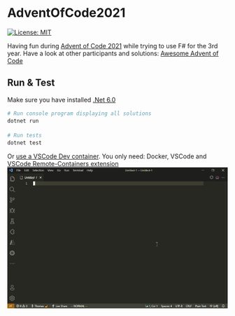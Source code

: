 # AdventOfCode2021

<!-- ![.NET 5 Build & Test](https://github.com/ThomasGoetzmann/AdventOfCode2020/workflows/.NET%205%20Build%20&%20Test/badge.svg) -->
[![License: MIT](https://img.shields.io/badge/License-MIT-blue.svg)](https://opensource.org/licenses/MIT)

Having fun during [Advent of Code 2021](https://adventofcode.com/2021) while trying to use F# for the 3rd year. Have a look at other participants and solutions:
[Awesome Advent of Code](https://github.com/Bogdanp/awesome-advent-of-code)

## Run & Test

Make sure you have installed [.Net 6.0](https://dotnet.microsoft.com/download/dotnet/6.0)

```powershell
# Run console program displaying all solutions
dotnet run

# Run tests
dotnet test
```

Or [use a VSCode Dev container](https://code.visualstudio.com/docs/remote/containers).
You only need: Docker, VSCode and [VSCode Remote-Containers extension](https://marketplace.visualstudio.com/items?itemName=ms-vscode-remote.remote-containers)
![VSCode DevContainer](docs/VSCode_DevContainer.gif)
